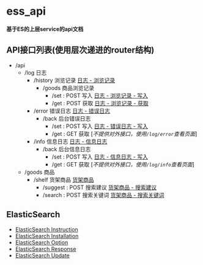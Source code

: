 
# ess_api

**基于ES的上层service的api文档**

## API接口列表(使用层次递进的router结构)
* /api
  * /log 日志
    * /history 浏览记录 [ 日志 - 浏览记录 ](./log/history/readme.md)
      * /goods 商品浏览记录 
        * /set : POST 写入 [ 日志 - 浏览记录 - 写入](./log/history/readme.md#11-goodsset)
        * /get : POST 获取 [ 日志 - 浏览记录 - 获取](./log/history/readme.md#12-goodsget)
    * /error 错误日志 [ 日志 - 错误日志 ](./log/error/readme.md)
      * /back 后台错误日志
        * /set : POST 写入 [ 日志 - 错误日志 - 写入](./log/error/readme.md#11-backset)
        * /get : GET 获取 [*不提供对外接口，使用`/log/error`查看页面*]
    * /info 信息日志 [ 日志 - 信息日志 ](./log/info/readme.md)
      * /back 后台信息日志
        * /set : POST 写入 [ 日志 - 信息日志 - 写入](./log/info/readme.md#11-backset)
        * /get : GET 获取 [*不提供对外接口，使用`/log/info`查看页面*]
  * /goods 商品
  	* /shelf 货架商品 [货架商品](./goods/shelf/readme.md)
  		* /suggest : POST 搜索建议 [货架商品 - 搜索建议](./goods/shelf/readme.md#11-suggest)  
  		* /search : POST 搜索关键词 [货架商品 - 搜索关键词](./goods/shelf/readme.md#12-search)  

## ElasticSearch
* [ElasticSearch Instruction](./doc/elasticsearch/readme.md)
* [ElasticSearch Installation](./doc/elasticsearch/installation.md)
* [ElasticSearch Option](./doc/elasticsearch/option.md)
* [ElasticSearch Response](./doc/elasticsearch/response.md)
* [ElasticSearch Update](./doc/elasticsearch/update.md)
